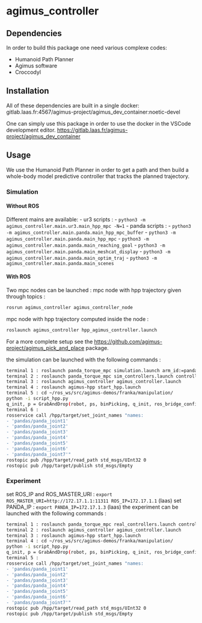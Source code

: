 # agimus_controller

## Dependencies

In order to build this package one need various complexe codes:

- Humanoid Path Planner
- Agimus software
- Croccodyl

## Installation

All of these dependencies are built in a single docker:
gitlab.laas.fr:4567/agimus-project/agimus_dev_container:noetic-devel

One can simply use this package in order to use the docker in the VSCode
development editor.
https://gitlab.laas.fr/agimus-project/agimus_dev_container

## Usage

We use the Humanoid Path Planner in order to get a path and then build a whole-body model predictive controller that tracks the planned trajectory.

### Simulation

#### Without ROS

Different mains are available:
    - ur3 scripts :
        - `python3 -m agimus_controller.main.ur3.main_hpp_mpc -N=1`
    - panda scripts :
        -  `python3 -m agimus_controller.main.panda.main_hpp_mpc_buffer`
        -  `python3 -m agimus_controller.main.panda.main_hpp_mpc`
        -  `python3 -m agimus_controller.main.panda.main_reaching_goal`
        -  `python3 -m agimus_controller.main.panda.main_meshcat_display`
        -  `python3 -m agimus_controller.main.panda.main_optim_traj`
        -  `python3 -m agimus_controller.main.panda.main_scenes`


#### With ROS

Two mpc nodes can be launched :
mpc node with hpp trajectory given through topics :
```bash
rosrun agimus_controller agimus_controller_node
```
mpc node with hpp trajectory computed inside the node :
```bash
roslaunch agimus_controller hpp_agimus_controller.launch
```


For a more complete setup see the
https://github.com/agimus-project/agimus_pick_and_place
package.

the simulation can be launched with the following commands :
```bash
terminal 1 : roslaunch panda_torque_mpc simulation.launch arm_id:=panda simulate_camera:=false headless:=true
terminal 2 : roslaunch panda_torque_mpc sim_controllers.launch controller:=ctrl_mpc_linearized
terminal 3 : roslaunch agimus_controller agimus_controller.launch
terminal 4 : roslaunch agimus-hpp start_hpp.launch
terminal 5 : cd ~/ros_ws/src/agimus-demos/franka/manipulation/
python -i script_hpp.py
q_init, p = GrabAndDrop(robot, ps, binPicking, q_init, ros_bridge_config,vision_listener)
terminal 6 :
rosservice call /hpp/target/set_joint_names "names:
- 'pandas/panda_joint1'
- 'pandas/panda_joint2'
- 'pandas/panda_joint3'
- 'pandas/panda_joint4'
- 'pandas/panda_joint5'
- 'pandas/panda_joint6'
- 'pandas/panda_joint7'"
rostopic pub /hpp/target/read_path std_msgs/UInt32 0
rostopic pub /hpp/target/publish std_msgs/Empty
```

### Experiment
set ROS_IP and ROS_MASTER_URI :
`export ROS_MASTER_URI=http://172.17.1.1:11311 ROS_IP=172.17.1.1` (laas)
set PANDA_IP :
`export PANDA_IP=172.17.1.3`  (laas)
the experiment can be launched with the following commands :
```bash
terminal 1 : roslaunch panda_torque_mpc real_controllers.launch controller:=ctrl_mpc_linearized robot:=panda robot_ip:=$PANDA_IP
terminal 2 : roslaunch agimus_controller agimus_controller.launch
terminal 3 : roslaunch agimus-hpp start_hpp.launch
terminal 4 : cd ~/ros_ws/src/agimus-demos/franka/manipulation/
python -i script_hpp.py
q_init, p = GrabAndDrop(robot, ps, binPicking, q_init, ros_bridge_config,vision_listener)
terminal 5 :
rosservice call /hpp/target/set_joint_names "names:
- 'pandas/panda_joint1'
- 'pandas/panda_joint2'
- 'pandas/panda_joint3'
- 'pandas/panda_joint4'
- 'pandas/panda_joint5'
- 'pandas/panda_joint6'
- 'pandas/panda_joint7'"
rostopic pub /hpp/target/read_path std_msgs/UInt32 0
rostopic pub /hpp/target/publish std_msgs/Empty

```

